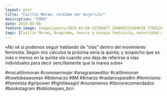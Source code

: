```yaml
---
layout: post
title: "Caitlin Moran, <i>Cómo ser mujer</i>"
description: "TODO"
date: 2019-03-08
feature_image: images/posts/2019-03-08-52768877_184869322489639_7785520265182376099_n_17923755937284497.jpg
tags: [Caitlin Moran, Anagrama, teoría y ensayo feminista, maternidad o no]
---
```


«No sé si podemos seguir hablando de “olas” dentro del movimiento feminista. Según mis cálculos la próxima sería la quinta; y sospecho que es más o menos en la quinta ola cuando uno deja de referirse a olas individuales para decir sencillamente que la marea sube»
<!--more-->

#mscaitlinmoran #comosermujer #anagramaeditor  #caitlinmoran #howtobeawoman #8demarzo #8M #8marzo #nadanospara8m #feminismo #feminista #girlpower #fightlikeagirl #niunamenos #librosrecomendados #bookstagram #biblioteques_bcn


